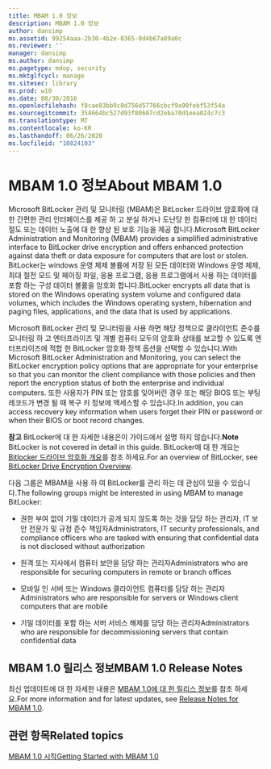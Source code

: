```yaml
---
title: MBAM 1.0 정보
description: MBAM 1.0 정보
author: dansimp
ms.assetid: 99254aaa-2b30-4b2e-8365-0d4b67a89a0c
ms.reviewer: ''
manager: dansimp
ms.author: dansimp
ms.pagetype: mdop, security
ms.mktglfcycl: manage
ms.sitesec: library
ms.prod: w10
ms.date: 08/30/2016
ms.openlocfilehash: f8cae83bb9c8d756d57766cbcf9a90febf53f54a
ms.sourcegitcommit: 354664bc527d93f80687cd2eba70d1eea024c7c3
ms.translationtype: MT
ms.contentlocale: ko-KR
ms.lasthandoff: 06/26/2020
ms.locfileid: "10824103"
---
```

# <span data-ttu-id="3cc52-103">MBAM 1.0 정보</span><span class="sxs-lookup"><span data-stu-id="3cc52-103">About MBAM 1.0</span></span>


<span data-ttu-id="3cc52-104">Microsoft BitLocker 관리 및 모니터링 (MBAM)은 BitLocker 드라이브 암호화에 대 한 간편한 관리 인터페이스를 제공 하 고 분실 하거나 도난당 한 컴퓨터에 대 한 데이터 절도 또는 데이터 노출에 대 한 향상 된 보호 기능을 제공 합니다.</span><span class="sxs-lookup"><span data-stu-id="3cc52-104">Microsoft BitLocker Administration and Monitoring (MBAM) provides a simplified administrative interface to BitLocker drive encryption and offers enhanced protection against data theft or data exposure for computers that are lost or stolen.</span></span> <span data-ttu-id="3cc52-105">BitLocker는 windows 운영 체제 볼륨에 저장 된 모든 데이터와 Windows 운영 체제, 최대 절전 모드 및 페이징 파일, 응용 프로그램, 응용 프로그램에서 사용 하는 데이터를 포함 하는 구성 데이터 볼륨을 암호화 합니다.</span><span class="sxs-lookup"><span data-stu-id="3cc52-105">BitLocker encrypts all data that is stored on the Windows operating system volume and configured data volumes, which includes the Windows operating system, hibernation and paging files, applications, and the data that is used by applications.</span></span>

<span data-ttu-id="3cc52-106">Microsoft BitLocker 관리 및 모니터링을 사용 하면 해당 정책으로 클라이언트 준수를 모니터링 하 고 엔터프라이즈 및 개별 컴퓨터 모두의 암호화 상태를 보고할 수 있도록 엔터프라이즈에 적합 한 BitLocker 암호화 정책 옵션을 선택할 수 있습니다.</span><span class="sxs-lookup"><span data-stu-id="3cc52-106">With Microsoft BitLocker Administration and Monitoring, you can select the BitLocker encryption policy options that are appropriate for your enterprise so that you can monitor the client compliance with those policies and then report the encryption status of both the enterprise and individual computers.</span></span> <span data-ttu-id="3cc52-107">또한 사용자가 PIN 또는 암호를 잊어버린 경우 또는 해당 BIOS 또는 부팅 레코드가 변경 될 때 복구 키 정보에 액세스할 수 있습니다.</span><span class="sxs-lookup"><span data-stu-id="3cc52-107">In addition, you can access recovery key information when users forget their PIN or password or when their BIOS or boot record changes.</span></span>

<span data-ttu-id="3cc52-108">**참고**  BitLocker에 대 한 자세한 내용은이 가이드에서 설명 하지 않습니다.</span><span class="sxs-lookup"><span data-stu-id="3cc52-108">**Note** BitLocker is not covered in detail in this guide.</span></span> <span data-ttu-id="3cc52-109">BitLocker에 대 한 개요는 [Bitlocker 드라이브 암호화 개요](https://go.microsoft.com/fwlink/p/?LinkId=225013)를 참조 하세요.</span><span class="sxs-lookup"><span data-stu-id="3cc52-109">For an overview of BitLocker, see [BitLocker Drive Encryption Overview](https://go.microsoft.com/fwlink/p/?LinkId=225013).</span></span>

 

<span data-ttu-id="3cc52-110">다음 그룹은 MBAM을 사용 하 여 BitLocker를 관리 하는 데 관심이 있을 수 있습니다.</span><span class="sxs-lookup"><span data-stu-id="3cc52-110">The following groups might be interested in using MBAM to manage BitLocker:</span></span>

-   <span data-ttu-id="3cc52-111">권한 부여 없이 기밀 데이터가 공개 되지 않도록 하는 것을 담당 하는 관리자, IT 보안 전문가 및 규정 준수 책임자</span><span class="sxs-lookup"><span data-stu-id="3cc52-111">Administrators, IT security professionals, and compliance officers who are tasked with ensuring that confidential data is not disclosed without authorization</span></span>

-   <span data-ttu-id="3cc52-112">원격 또는 지사에서 컴퓨터 보안을 담당 하는 관리자</span><span class="sxs-lookup"><span data-stu-id="3cc52-112">Administrators who are responsible for securing computers in remote or branch offices</span></span>

-   <span data-ttu-id="3cc52-113">모바일 인 서버 또는 Windows 클라이언트 컴퓨터를 담당 하는 관리자</span><span class="sxs-lookup"><span data-stu-id="3cc52-113">Administrators who are responsible for servers or Windows client computers that are mobile</span></span>

-   <span data-ttu-id="3cc52-114">기밀 데이터를 포함 하는 서버 서비스 해제를 담당 하는 관리자</span><span class="sxs-lookup"><span data-stu-id="3cc52-114">Administrators who are responsible for decommissioning servers that contain confidential data</span></span>

## <span data-ttu-id="3cc52-115">MBAM 1.0 릴리스 정보</span><span class="sxs-lookup"><span data-stu-id="3cc52-115">MBAM 1.0 Release Notes</span></span>


<span data-ttu-id="3cc52-116">최신 업데이트에 대 한 자세한 내용은 [MBAM 1.0에 대 한 릴리스 정보](release-notes-for-mbam-10.md)를 참조 하세요.</span><span class="sxs-lookup"><span data-stu-id="3cc52-116">For more information and for latest updates, see [Release Notes for MBAM 1.0](release-notes-for-mbam-10.md).</span></span>

## <span data-ttu-id="3cc52-117">관련 항목</span><span class="sxs-lookup"><span data-stu-id="3cc52-117">Related topics</span></span>


[<span data-ttu-id="3cc52-118">MBAM 1.0 시작</span><span class="sxs-lookup"><span data-stu-id="3cc52-118">Getting Started with MBAM 1.0</span></span>](getting-started-with-mbam-10.md)

 

 





